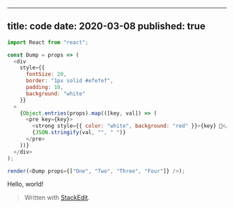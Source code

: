 
---
title: code
date: 2020-03-08
published: true
---

```js
import React from "react";

const Dump = props => (
  <div
    style={{
      fontSize: 20,
      border: "1px solid #efefef",
      padding: 10,
      background: "white"
    }}
  >
    {Object.entries(props).map(([key, val]) => (
      <pre key={key}>
        <strong style={{ color: "white", background: "red" }}>{key} 💩</strong>
        {JSON.stringify(val, "", " ")}
      </pre>
    ))}
  </div>
);

render(<Dump props={["One", "Two", "Three", "Four"]} />);
```
Hello, world!

> Written with [StackEdit](https://stackedit.io/).
<!--stackedit_data:
eyJoaXN0b3J5IjpbMTI5MDA1MDQ5M119
-->
